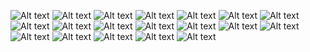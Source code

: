 

![Alt text](https://wilardo.crd.co/assets/images/gallery08/23e55829.png?v=e670c4e7) ![Alt text](https://wilardo.crd.co/assets/images/gallery08/bb6c337a.png?v=e670c4e7) ![Alt text](https://wilardo.crd.co/assets/images/gallery10/202f7b66.png?v=e670c4e7) ![Alt text](https://wilardo.crd.co/assets/images/gallery13/e57eda8d.gif?v=e670c4e7) ![Alt text](https://wilardo.crd.co/assets/images/gallery16/1917f8ec.png?v=e670c4e7) ![Alt text](https://autism.crd.co/assets/images/gallery05/6d3d4157.gif?v=1be2f3c4) ![Alt text](https://autism.crd.co/assets/images/gallery05/eca8cc10.gif?v=1be2f3c4) ![Alt text](https://autism.crd.co/assets/images/gallery05/4a1a48c0.gif?v=1be2f3c4) ![Alt text](https://xyz.crd.co/assets/images/gallery16/ea553021.gif?v=4ca63763) ![Alt text](https://gifcity.carrd.co/assets/images/gallery50/3b2cd567.gif?v=d55ea43d) ![Alt text](https://gifcity.carrd.co/assets/images/gallery50/331039be.png?v=d55ea43d) ![Alt text](https://gifcity.carrd.co/assets/images/gallery131/ff789379.jpg?v=d55ea43d) ![Alt text](https://gifcity.carrd.co/assets/images/gallery61/51950963.gif?v=d55ea43d) ![Alt text](https://gifcity.carrd.co/assets/images/gallery131/1cb6bc36.gif?v=d55ea43d) ![Alt text](https://gifcity.carrd.co/assets/images/gallery131/8152554d.png?v=d55ea43d) ![Alt text](https://gifcity.carrd.co/assets/images/gallery52/fbe651b7.png?v=d55ea43d) ![Alt text](https://gifcity.carrd.co/assets/images/gallery51/f36006ce.gif?v=d55ea43d) ![Alt text](https://gifcity.carrd.co/assets/images/gallery50/4c572456.gif?v=d55ea43d) ![Alt text](https://gifcity.carrd.co/assets/images/gallery50/e0d8296f.gif?v=d55ea43d)

